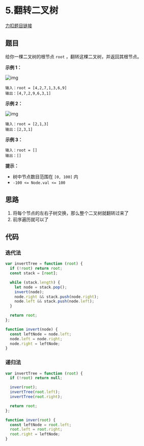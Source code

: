 # 5.翻转二叉树

[力扣题目链接](https://leetcode.cn/problems/invert-binary-tree/)

## 题目

给你一棵二叉树的根节点 `root` ，翻转这棵二叉树，并返回其根节点。

 

**示例 1：**

![img](https://assets.leetcode.com/uploads/2021/03/14/invert1-tree.jpg)

```
输入：root = [4,2,7,1,3,6,9]
输出：[4,7,2,9,6,3,1]
```

**示例 2：**

![img](https://assets.leetcode.com/uploads/2021/03/14/invert2-tree.jpg)

```
输入：root = [2,1,3]
输出：[2,3,1]
```

**示例 3：**

```
输入：root = []
输出：[]
```

 

**提示：**

- 树中节点数目范围在 `[0, 100]` 内
- `-100 <= Node.val <= 100`

## 思路

1. 将每个节点的左右子树交换，那么整个二叉树就翻转过来了
2. 前序遍历就可以了

## 代码

### 迭代法

~~~js
var invertTree = function (root) {
  if (!root) return root;
  const stack = [root];

  while (stack.length) {
    let node = stack.pop();
    invert(node);
    node.right && stack.push(node.right);
    node.left && stack.push(node.left);
  }

  return root;
};

function invert(node) {
  const leftNode = node.left;
  node.left = node.right;
  node.right = leftNode;
}
~~~

### 递归法

~~~js
var invertTree = function (root) {
  if (!root) return null;

  inver(root);
  invertTree(root.left);
  invertTree(root.right);

  return root;
};

function inver(root) {
  const leftNode = root.left;
  root.left = root.right;
  root.right = leftNode;
}
~~~

